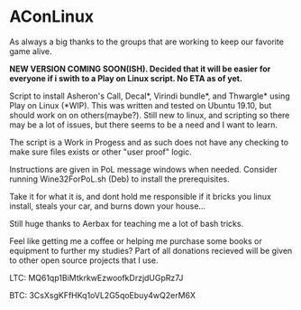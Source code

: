 # AConLinux
As always a big thanks to the groups that are working to keep our favorite game alive.

**NEW VERSION COMING SOON(ISH). Decided that it will be easier for everyone if i swith to a Play on Linux script. No ETA as of yet.**

Script to install Asheron's Call, Decal*, Virindi bundle*, and Thwargle* using Play on Linux (*WIP). This was written and tested on Ubuntu 19.10, but should work on on others(maybe?). Still new to linux, and scripting so there may be a lot of issues, but there seems to be a need and I want to learn.

The script is a Work in Progess and as such does not have any checking to make sure files exists or other "user proof" logic.

Instructions are given in PoL message windows when needed. Consider running Wine32ForPoL.sh (Deb) to install the prerequisites.

Take it for what it is, and dont hold me responsible if it bricks you linux install, steals your car, and burns down your house...


Still huge thanks to Aerbax for teaching me a lot of bash tricks.


Feel like getting me a coffee or helping me purchase some books or equipment to further my studies? Part of all donations recieved will be given to other open source projects that I use.

LTC: MQ61qp1BiMtkrkwEzwoofkDrzjdUGpRz7J

BTC: 3CsXsgKFfHKq1oVL2G5qoEbuy4wQ2erM6X
